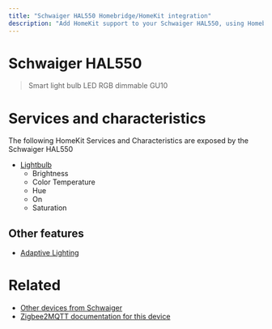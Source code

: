 ```yaml
---
title: "Schwaiger HAL550 Homebridge/HomeKit integration"
description: "Add HomeKit support to your Schwaiger HAL550, using Homebridge, Zigbee2MQTT and homebridge-z2m."
---
```

<!---
This file has been GENERATED using src/docgen/docgen.ts
DO NOT EDIT THIS FILE MANUALLY!
-->
# Schwaiger HAL550
> Smart light bulb LED RGB dimmable GU10


# Services and characteristics
The following HomeKit Services and Characteristics are exposed by
the Schwaiger HAL550

* [Lightbulb](../../light.md)
  * Brightness
  * Color Temperature
  * Hue
  * On
  * Saturation

## Other features
* [Adaptive Lighting](../../light.md)

# Related
* [Other devices from Schwaiger](../index.md#schwaiger)
* [Zigbee2MQTT documentation for this device](https://www.zigbee2mqtt.io/devices/HAL550.html)